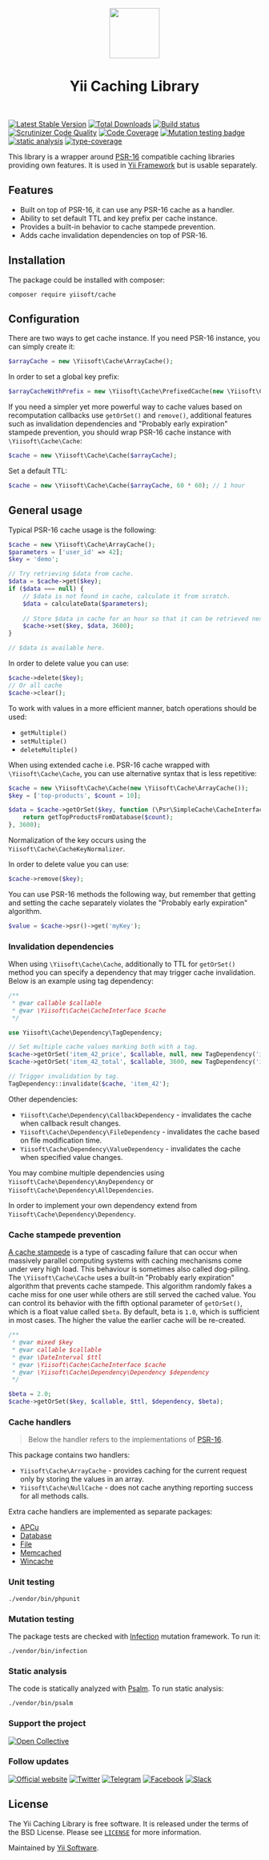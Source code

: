 <p align="center">
    <a href="https://github.com/yiisoft" target="_blank">
        <img src="https://yiisoft.github.io/docs/images/yii_logo.svg" height="100px">
    </a>
    <h1 align="center">Yii Caching Library</h1>
    <br>
</p>

[![Latest Stable Version](https://poser.pugx.org/yiisoft/cache/v/stable.png)](https://packagist.org/packages/yiisoft/cache)
[![Total Downloads](https://poser.pugx.org/yiisoft/cache/downloads.png)](https://packagist.org/packages/yiisoft/cache)
[![Build status](https://github.com/yiisoft/cache/workflows/build/badge.svg)](https://github.com/yiisoft/cache/actions?query=workflow%3Abuild)
[![Scrutinizer Code Quality](https://scrutinizer-ci.com/g/yiisoft/cache/badges/quality-score.png?b=master)](https://scrutinizer-ci.com/g/yiisoft/cache/?branch=master)
[![Code Coverage](https://scrutinizer-ci.com/g/yiisoft/cache/badges/coverage.png?b=master)](https://scrutinizer-ci.com/g/yiisoft/cache/?branch=master)
[![Mutation testing badge](https://img.shields.io/endpoint?style=flat&url=https%3A%2F%2Fbadge-api.stryker-mutator.io%2Fgithub.com%2Fyiisoft%2Fcache%2Fmaster)](https://dashboard.stryker-mutator.io/reports/github.com/yiisoft/cache/master)
[![static analysis](https://github.com/yiisoft/cache/workflows/static%20analysis/badge.svg)](https://github.com/yiisoft/cache/actions?query=workflow%3A%22static+analysis%22)
[![type-coverage](https://shepherd.dev/github/yiisoft/cache/coverage.svg)](https://shepherd.dev/github/yiisoft/cache)

This library is a wrapper around [PSR-16](https://www.php-fig.org/psr/psr-16/) compatible caching libraries
providing own features. It is used in [Yii Framework](https://www.yiiframework.com/) but is usable separately.

## Features

- Built on top of PSR-16, it can use any PSR-16 cache as a handler.
- Ability to set default TTL and key prefix per cache instance.
- Provides a built-in behavior to cache stampede prevention.
- Adds cache invalidation dependencies on top of PSR-16.
  
## Installation

The package could be installed with composer:

```
composer require yiisoft/cache
```

## Configuration

There are two ways to get cache instance. If you need PSR-16 instance, you can simply create it:

```php
$arrayCache = new \Yiisoft\Cache\ArrayCache();
```

In order to set a global key prefix:

```php
$arrayCacheWithPrefix = new \Yiisoft\Cache\PrefixedCache(new \Yiisoft\Cache\ArrayCache(), 'myapp_');
```

If you need a simpler yet more powerful way to cache values based on recomputation callbacks use `getOrSet()`
and `remove()`, additional features such as invalidation dependencies and "Probably early expiration" 
stampede prevention, you should wrap PSR-16 cache instance with `\Yiisoft\Cache\Cache`:

```php
$cache = new \Yiisoft\Cache\Cache($arrayCache);
```

Set a default TTL:

```php
$cache = new \Yiisoft\Cache\Cache($arrayCache, 60 * 60); // 1 hour
```

## General usage

Typical PSR-16 cache usage is the following:

```php
$cache = new \Yiisoft\Cache\ArrayCache();
$parameters = ['user_id' => 42];
$key = 'demo';

// Try retrieving $data from cache.
$data = $cache->get($key);
if ($data === null) {
    // $data is not found in cache, calculate it from scratch.
    $data = calculateData($parameters);
    
    // Store $data in cache for an hour so that it can be retrieved next time.
    $cache->set($key, $data, 3600);
}

// $data is available here.
```

In order to delete value you can use:

```php
$cache->delete($key);
// Or all cache
$cache->clear();
```

To work with values in a more efficient manner, batch operations should be used:

- `getMultiple()`
- `setMultiple()`
- `deleteMultiple()`

When using extended cache i.e. PSR-16 cache wrapped with `\Yiisoft\Cache\Cache`, you can use alternative syntax that
is less repetitive:

```php
$cache = new \Yiisoft\Cache\Cache(new \Yiisoft\Cache\ArrayCache());
$key = ['top-products', $count = 10];

$data = $cache->getOrSet($key, function (\Psr\SimpleCache\CacheInterface $cache) use ($count) {
    return getTopProductsFromDatabase($count);
}, 3600);
```

Normalization of the key occurs using the `Yiisoft\Cache\CacheKeyNormalizer`.

In order to delete value you can use:

```php
$cache->remove($key);
```

You can use PSR-16 methods the following way, but remember that getting and
setting the cache separately violates the "Probably early expiration" algorithm.

```php
$value = $cache->psr()->get('myKey');
```

### Invalidation dependencies

When using `\Yiisoft\Cache\Cache`, additionally to TTL for `getOrSet()` method you can specify a dependency
that may trigger cache invalidation. Below is an example using tag dependency:

```php
/**
 * @var callable $callable
 * @var \Yiisoft\Cache\CacheInterface $cache
 */

use Yiisoft\Cache\Dependency\TagDependency;

// Set multiple cache values marking both with a tag.
$cache->getOrSet('item_42_price', $callable, null, new TagDependency('item_42'));
$cache->getOrSet('item_42_total', $callable, 3600, new TagDependency('item_42'));

// Trigger invalidation by tag.
TagDependency::invalidate($cache, 'item_42');
```

Other dependencies:

- `Yiisoft\Cache\Dependency\CallbackDependency` - invalidates the cache when callback result changes.
- `Yiisoft\Cache\Dependency\FileDependency` - invalidates the cache based on file modification time.
- `Yiisoft\Cache\Dependency\ValueDependency` - invalidates the cache when specified value changes.

You may combine multiple dependencies using `Yiisoft\Cache\Dependency\AnyDependency`
or `Yiisoft\Cache\Dependency\AllDependencies`.

In order to implement your own dependency extend from `Yiisoft\Cache\Dependency\Dependency`.

### Cache stampede prevention

[A cache stampede](https://en.wikipedia.org/wiki/Cache_stampede) is a type of cascading failure that can occur when massively
parallel computing systems with caching mechanisms come under very high load. This behaviour is sometimes also called dog-piling.
The `\Yiisoft\Cache\Cache` uses a built-in "Probably early expiration" algorithm that prevents cache stampede.
This algorithm randomly fakes a cache miss for one user while others are still served the cached value.
You can control its behavior with the fifth optional parameter of `getOrSet()`, which is a float value called `$beta`.
By default, beta is `1.0`, which is sufficient in most cases. The higher the value the earlier cache will be re-created.

```php
/**
 * @var mixed $key
 * @var callable $callable
 * @var \DateInterval $ttl
 * @var \Yiisoft\Cache\CacheInterface $cache
 * @var \Yiisoft\Cache\Dependency\Dependency $dependency
 */

$beta = 2.0;
$cache->getOrSet($key, $callable, $ttl, $dependency, $beta);
```

### Cache handlers

> Below the handler refers to the implementations of [PSR-16](https://www.php-fig.org/psr/psr-16/).

This package contains two handlers:

- `Yiisoft\Cache\ArrayCache` - provides caching for the current request only by storing the values in an array.
- `Yiisoft\Cache\NullCache` - does not cache anything reporting success for all methods calls.

Extra cache handlers are implemented as separate packages:

- [APCu](https://github.com/yiisoft/cache-apcu)
- [Database](https://github.com/yiisoft/cache-db)
- [File](https://github.com/yiisoft/cache-file)
- [Memcached](https://github.com/yiisoft/cache-memcached)
- [Wincache](https://github.com/yiisoft/cache-wincache)

### Unit testing

```shell
./vendor/bin/phpunit
```

### Mutation testing

The package tests are checked with [Infection](https://infection.github.io/) mutation framework. To run it:

```shell
./vendor/bin/infection
```

### Static analysis

The code is statically analyzed with [Psalm](https://psalm.dev/). To run static analysis:

```shell
./vendor/bin/psalm
```

### Support the project

[![Open Collective](https://img.shields.io/badge/Open%20Collective-sponsor-7eadf1?logo=open%20collective&logoColor=7eadf1&labelColor=555555)](https://opencollective.com/yiisoft)

### Follow updates

[![Official website](https://img.shields.io/badge/Powered_by-Yii_Framework-green.svg?style=flat)](https://www.yiiframework.com/)
[![Twitter](https://img.shields.io/badge/twitter-follow-1DA1F2?logo=twitter&logoColor=1DA1F2&labelColor=555555?style=flat)](https://twitter.com/yiiframework)
[![Telegram](https://img.shields.io/badge/telegram-join-1DA1F2?style=flat&logo=telegram)](https://t.me/yii3ru)
[![Facebook](https://img.shields.io/badge/facebook-join-1DA1F2?style=flat&logo=facebook&logoColor=ffffff)](https://www.facebook.com/groups/yiitalk)
[![Slack](https://img.shields.io/badge/slack-join-1DA1F2?style=flat&logo=slack)](https://yiiframework.com/go/slack)

## License

The Yii Caching Library is free software. It is released under the terms of the BSD License.
Please see [`LICENSE`](./LICENSE.md) for more information.

Maintained by [Yii Software](https://www.yiiframework.com/).

